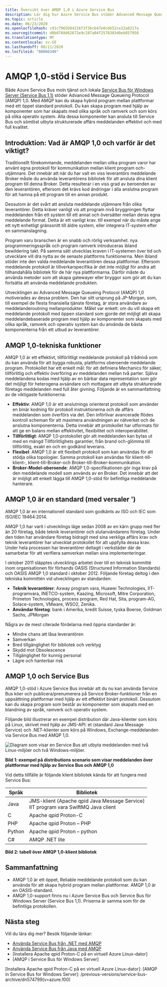 ```yaml
---
title: Översikt över AMQP 1,0 i Azure Service Bus
description: Lär dig hur Azure Service Bus stöder Advanced Message Queueing Protocol (AMQP), ett öppet standard protokoll.
ms.topic: article
ms.date: 06/23/2020
ms.openlocfilehash: c91c7965b94216f3f3bcb47e0cb652ce22a0217a
ms.sourcegitcommit: d8b8768d62672e9c287a04f2578383d0eb857950
ms.translationtype: MT
ms.contentlocale: sv-SE
ms.lasthandoff: 08/11/2020
ms.locfileid: "88066346"
---
```

# <a name="amqp-10-support-in-service-bus"></a>AMQP 1,0-stöd i Service Bus
Både Azure Service Bus moln tjänst och lokala [Service Bus för Windows Server (Service Bus 1,1)](/previous-versions/service-bus-archive/dn282144(v=azure.100)) stöder Advanced Message Queueing Protocol (AMQP) 1,0. Med AMQP kan du skapa hybrid program mellan plattformar med ett öppet standard protokoll. Du kan skapa program med hjälp av komponenter som har skapats med olika språk och ramverk och som körs på olika operativ system. Alla dessa komponenter kan ansluta till Service Bus och sömlöst utbyta strukturerade affärs meddelanden effektivt och med full kvalitet.

## <a name="introduction-what-is-amqp-10-and-why-is-it-important"></a>Introduktion: Vad är AMQP 1,0 och varför är det viktigt?
Traditionellt förekommande, meddelanden mellan olika program varor har använt egna protokoll för kommunikation mellan klient program och-utjämnare. Det innebär att när du har valt en viss leverantörs meddelande Broker måste du använda leverantörens bibliotek för att ansluta dina klient program till denna Broker. Detta resulterar i en viss grad av beroenden av den leverantören, eftersom det krävs kod ändringar i alla anslutna program för att hamna på ett program till en annan produkt. 

Dessutom är det svårt att ansluta meddelande utjämnare från olika leverantörer. Detta kräver vanligt vis att program nivå bryggningen flyttar meddelanden från ett system till ett annat och översätter mellan deras egna meddelande format. Detta är ett vanligt krav. till exempel när du måste ange ett nytt enhetligt gränssnitt till äldre system, eller integrera IT-system efter en sammanslagning.

Program varu branschen är en snabb och rörlig verksamhet. nya programmeringsspråk och program ramverk introduceras ibland bewildering takt. På samma sätt utvecklas kraven i IT-systemen över tid och utvecklare vill dra nytta av de senaste plattforms funktionerna. Men ibland stöder inte den valda meddelande leverantören dessa plattformar. Eftersom meddelande protokoll är tillverkarspecifika är det inte möjligt för andra att tillhandahålla bibliotek för de här nya plattformarna. Därför måste du använda metoder som att skapa gatewayer eller bryggor som gör att du kan fortsätta att använda meddelande produkten.

Utvecklingen av Advanced Message Queueing Protocol (AMQP) 1,0 motiverades av dessa problem. Den har sitt ursprung på JP-Morgan, som, till exempel de flesta finansiella tjänste företag, är stora användare av meddelanderoutning mellanprodukter. Målet var enkelt: om du vill skapa ett meddelande protokoll med öppen standard som gjorde det möjligt att skapa meddelandebaserade program med hjälp av komponenter som skapats med olika språk, ramverk och operativ system kan du använda de bästa komponenterna från ett utbud av leverantörer.

## <a name="amqp-10-technical-features"></a>AMQP 1,0-tekniska funktioner
AMQP 1,0 är ett effektivt, tillförlitligt meddelande protokoll på trådnivå som du kan använda för att bygga robusta, plattforms oberoende meddelande program. Protokollet har ett enkelt mål: för att definiera Mechanics för säker, tillförlitlig och effektiv överföring av meddelanden mellan två parter. Själva meddelandena kodas med hjälp av en bärbar data representation som gör det möjligt för heterogena avsändare och mottagare att utbyta strukturerade företags meddelanden med full åter givning. Följande är en sammanfattning av de viktigaste funktionerna:

* **Effektiv**: AMQP 1,0 är ett anslutnings orienterat protokoll som använder en binär kodning för protokoll instruktionerna och de affärs meddelanden som överförs via det. Den införlivar avancerade flödes kontroll scheman för att maximera användningen av nätverket och de anslutna komponenterna. Detta innebär att protokollet har utformats för att ge en balans mellan effektivitet, flexibilitet och interoperabilitet.
* **Tillförlitligt**: AMQP 1,0-protokollet gör att meddelanden kan bytas ut med en mängd Tillförlitlighets garantier, från brand och-glömma till tillförlitlig, exakt en och en godkänd leverans.
* **Flexibel**: AMQP 1,0 är ett flexibelt protokoll som kan användas för att stödja olika topologier. Samma protokoll kan användas för klient-till-klient-, klient-till-Broker-och Broker-till-Broker-kommunikation.
* **Broker-Model-oberoende**: AMQP 1,0-specifikationen gör inga krav på den meddelande modell som används av en Broker. Det innebär att det är möjligt att enkelt lägga till AMQP 1,0-stöd för befintliga meddelande hanterare.

## <a name="amqp-10-is-a-standard-with-a-capital-s"></a>AMQP 1,0 är en standard (med versaler ')
AMQP 1,0 är en internationell standard som godkänts av ISO och IEC som ISO/IEC 19464:2014.

AMQP 1,0 har varit i utvecklings läge sedan 2008 av en kärn grupp med fler än 20 företag, både teknik leverantörer och slutanvändarens företag. Under den tiden har användare företag bidragit med sina verkliga affärs krav och teknik leverantörer har utvecklat protokollet för att uppfylla dessa krav. Under hela processen har leverantörer deltagit i verkstäder där de samarbetar för att verifiera samverkan mellan sina implementeringar.

I oktober 2011 släpptes utvecklings arbetet över till en teknisk kommitté inom organisationen för förhands OASIS (Structured Information Standards) och OASIS AMQP 1,0 standard i oktober 2012. Följande företag deltog i den tekniska kommittén vid utvecklingen av standarden:

* **Teknik leverantörer**: Axway program vara, Huawei Technologies, IIT-programvara, INETCO-system, Kaazing, Microsoft, Mitre Corporation, Primeton Technologies, process program, Red Hat, Sita, program-AG, Solace-system, VMware, WSO2, Zenika.
* **Användar företag**: bank i Amerika, kredit Suisse, tyska Boerse, Goldman Sachs, JPMorgan

Några av de mest citerade fördelarna med öppna standarder är:

* Mindre chans att låsa leverantören
* Samverkan
* Bred tillgänglighet för bibliotek och verktyg
* Skydd mot Obsolescence
* Tillgänglighet för kunnig personal
* Lägre och hanterbar risk

## <a name="amqp-10-and-service-bus"></a>AMQP 1,0 och Service Bus
AMQP 1,0-stöd i Azure Service Bus innebär att du nu kan använda Service Bus köer och publicera/prenumerera på Service Broker-funktioner från en uppsättning plattformar med hjälp av ett effektivt binärt protokoll. Dessutom kan du skapa program som består av komponenter som skapats med en blandning av språk, ramverk och operativ system.

Följande bild illustrerar en exempel distribution där Java-klienter som körs på Linux, skrivet med hjälp av JMS-API: et (standard Java Message Service) och .NET-klienter som körs på Windows, Exchange-meddelanden via Service Bus med AMQP 1,0.

![Diagram som visar en Service Bus att utbyta meddelanden med två Linux-miljöer och två Windows-miljöer.][0]

**Bild 1: exempel på distributions scenario som visar meddelanden över plattformar med hjälp av Service Bus och AMQP 1,0**

Vid detta tillfälle är följande klient bibliotek kända för att fungera med Service Bus:

| Språk | Bibliotek |
| --- | --- |
| Java |JMS-klient (Apache qpid Java Message Service)<br/>IIT program vara SwiftMQ Java client |
| C |Apache qpid Proton-C |
| PHP |Apache qpid Proton – PHP |
| Python |Apache qpid Proton – python |
| C# |AMQP .NET lite |

**Bild 2: tabell över AMQP 1,0-klient bibliotek**

## <a name="summary"></a>Sammanfattning
* AMQP 1,0 är ett öppet, Reliable meddelande protokoll som du kan använda för att skapa hybrid program mellan plattformar. AMQP 1,0 är en OASIS-standard.
* AMQP 1,0-support finns nu i Azure Service Bus och Service Bus för Windows Server (Service Bus 1,1). Priserna är samma som för de befintliga protokollen.

## <a name="next-steps"></a>Nästa steg
Vill du lära dig mer? Besök följande länkar:

* [Använda Service Bus från .NET med AMQP]
* [Använda Service Bus från Java med AMQP]
* [Installera Apache qpid Proton-C på en virtuell Azure Linux-dator]
* [AMQP i Service Bus för Windows Server]

[0]: ./media/service-bus-amqp-overview/service-bus-amqp-1.png
[Använda Service Bus från .NET med AMQP]: service-bus-amqp-dotnet.md
[Använda Service Bus från Java med AMQP]: ./service-bus-java-how-to-use-jms-api-amqp.md
[Installera Apache qpid Proton-C på en virtuell Azure Linux-dator]: 
[AMQP in Service Bus for Windows Server]: /previous-versions/service-bus-archive/dn574799(v=azure.100)